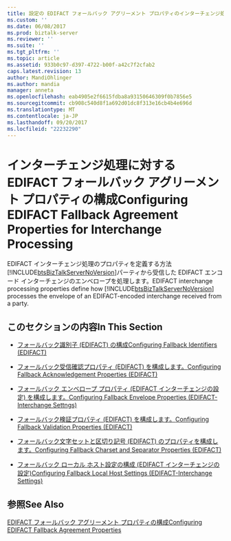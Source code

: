```yaml
---
title: 設定の EDIFACT フォールバック アグリーメント プロパティのインターチェンジ処理 |Microsoft ドキュメント
ms.custom: ''
ms.date: 06/08/2017
ms.prod: biztalk-server
ms.reviewer: ''
ms.suite: ''
ms.tgt_pltfrm: ''
ms.topic: article
ms.assetid: 933b0c97-d397-4722-b00f-a42c7f2cfab2
caps.latest.revision: 13
author: MandiOhlinger
ms.author: mandia
manager: anneta
ms.openlocfilehash: eab4905e2f6615fdba8a93150646309f0b7856e5
ms.sourcegitcommit: cb908c540d8f1a692d01dc8f313e16cb4b4e696d
ms.translationtype: MT
ms.contentlocale: ja-JP
ms.lasthandoff: 09/20/2017
ms.locfileid: "22232290"
---
```

# <a name="configuring-edifact-fallback-agreement-properties-for-interchange-processing"></a><span data-ttu-id="49633-102">インターチェンジ処理に対する EDIFACT フォールバック アグリーメント プロパティの構成</span><span class="sxs-lookup"><span data-stu-id="49633-102">Configuring EDIFACT Fallback Agreement Properties for Interchange Processing</span></span>
<span data-ttu-id="49633-103">EDIFACT インターチェンジ処理のプロパティを定義する方法[!INCLUDE[btsBizTalkServerNoVersion](../includes/btsbiztalkservernoversion-md.md)]パーティから受信した EDIFACT エンコード インターチェンジのエンベロープを処理します。</span><span class="sxs-lookup"><span data-stu-id="49633-103">EDIFACT interchange processing properties define how [!INCLUDE[btsBizTalkServerNoVersion](../includes/btsbiztalkservernoversion-md.md)] processes the envelope of an EDIFACT-encoded interchange received from a party.</span></span>  
  
## <a name="in-this-section"></a><span data-ttu-id="49633-104">このセクションの内容</span><span class="sxs-lookup"><span data-stu-id="49633-104">In This Section</span></span>  
  
-   [<span data-ttu-id="49633-105">フォールバック識別子 (EDIFACT) の構成</span><span class="sxs-lookup"><span data-stu-id="49633-105">Configuring Fallback Identifiers (EDIFACT)</span></span>](../core/configuring-fallback-identifiers-edifact.md)  
  
-   [<span data-ttu-id="49633-106">フォールバック受信確認プロパティ (EDIFACT) を構成します。</span><span class="sxs-lookup"><span data-stu-id="49633-106">Configuring Fallback Acknowledgement Properties (EDIFACT)</span></span>](../core/configuring-fallback-acknowledgement-properties-edifact.md)  
  
-   [<span data-ttu-id="49633-107">フォールバック エンベロープ プロパティ (EDIFACT インターチェンジの設定) を構成します。</span><span class="sxs-lookup"><span data-stu-id="49633-107">Configuring Fallback Envelope Properties (EDIFACT-Interchange Settngs)</span></span>](../core/configuring-fallback-envelope-properties-edifact-interchange-settngs.md)  
  
-   [<span data-ttu-id="49633-108">フォールバック検証プロパティ (EDIFACT) を構成します。</span><span class="sxs-lookup"><span data-stu-id="49633-108">Configuring Fallback Validation Properties (EDIFACT)</span></span>](../core/configuring-fallback-validation-properties-edifact.md)  
  
-   [<span data-ttu-id="49633-109">フォールバック文字セットと区切り記号 (EDIFACT) のプロパティを構成します。</span><span class="sxs-lookup"><span data-stu-id="49633-109">Configuring Fallback Charset and Separator Properties (EDIFACT)</span></span>](../core/configuring-fallback-charset-and-separator-properties-edifact.md)  
  
-   [<span data-ttu-id="49633-110">フォールバック ローカル ホスト設定の構成 (EDIFACT インターチェンジの設定)</span><span class="sxs-lookup"><span data-stu-id="49633-110">Configuring Fallback Local Host Settings (EDIFACT-Interchange Settings)</span></span>](../core/configuring-fallback-local-host-settings-edifact-interchange-settings.md)  
  
## <a name="see-also"></a><span data-ttu-id="49633-111">参照</span><span class="sxs-lookup"><span data-stu-id="49633-111">See Also</span></span>  
 [<span data-ttu-id="49633-112">EDIFACT フォールバック アグリーメント プロパティの構成</span><span class="sxs-lookup"><span data-stu-id="49633-112">Configuring EDIFACT Fallback Agreement Properties</span></span>](../core/configuring-edifact-fallback-agreement-properties.md)